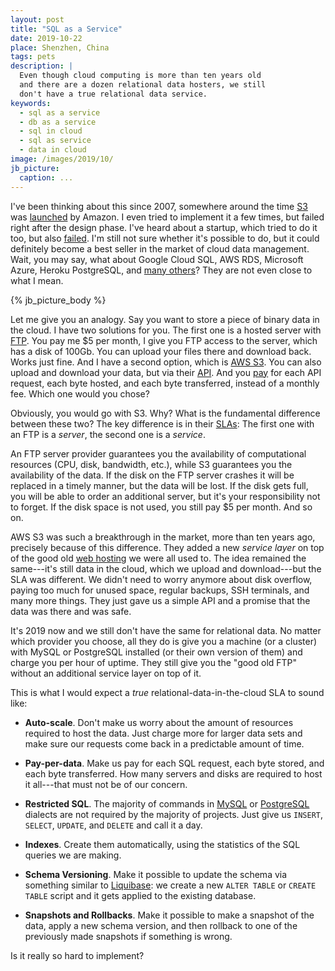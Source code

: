 ```yaml
---
layout: post
title: "SQL as a Service"
date: 2019-10-22
place: Shenzhen, China
tags: pets
description: |
  Even though cloud computing is more than ten years old
  and there are a dozen relational data hosters, we still
  don't have a true relational data service.
keywords:
  - sql as a service
  - db as a service
  - sql in cloud
  - sql as service
  - data in cloud
image: /images/2019/10/
jb_picture:
  caption: ...
---
```


I've been thinking about this since 2007, somewhere around the time
[S3](https://aws.amazon.com/s3/)
was [launched](https://en.wikipedia.org/wiki/Amazon_Web_Services) by Amazon.
I even tried to implement it a few times, but failed right after the
design phase. I've heard about a startup, which tried to do it too,
but also [failed](https://en.wikipedia.org/wiki/Xeround). I'm still not sure
whether it's possible to do, but it could definitely become a best seller in
the market of cloud data management. Wait, you may say, what about
Google Cloud SQL, AWS RDS, Microsoft Azure, Heroku PostgreSQL,
and [many others](https://en.wikipedia.org/wiki/Cloud_database)?
They are not even close to what I mean.

<!--more-->

{% jb_picture_body %}

Let me give you an analogy. Say you want to store a piece of binary data in the cloud. I have two
solutions for you. The first one is a hosted server
with [FTP](https://en.wikipedia.org/wiki/File_Transfer_Protocol). You pay
me $5 per month, I give you FTP access to the server, which has a disk of 100Gb. You
can upload your files there and download back. Works just fine.
And I have a second option, which is [AWS S3](https://aws.amazon.com/s3/).
You can also upload and download
your data, but via their [API](https://docs.aws.amazon.com/AmazonS3/latest/API/Welcome.html).
And you [pay](https://aws.amazon.com/s3/pricing/) for each API request,
each byte hosted, and each byte transferred, instead of a monthly fee.
Which one would you chose?

Obviously, you would go with S3. Why? What is the fundamental difference
between these two? The key difference is in their [SLAs](https://en.wikipedia.org/wiki/Service-level_agreement):
The first one with an FTP is a _server_, the second one is a _service_.

An FTP server provider guarantees you the availability of computational resources (CPU, disk, bandwidth, etc.),
while S3 guarantees you the availability of the data. If the disk on the
FTP server crashes it will be replaced in a timely manner, but the
data will be lost. If the disk gets full, you will be able to order
an additional server, but it's your responsibility not to forget. If the
disk space is not used, you still pay $5 per month. And so on.

AWS S3 was such a breakthrough in the market, more than ten years ago, precisely
because of this difference. They added a new _service layer_ on top of the good
old [web hosting](https://en.wikipedia.org/wiki/Web_hosting_service)
we were all used to. The idea remained the same---it's still data
in the cloud, which we upload and download---but the SLA was different. We didn't
need to worry anymore about disk overflow, paying too much for unused space,
regular backups, SSH terminals, and many more things. They just gave us a simple API and
a promise that the data was there and was safe.

It's 2019 now and we still don't have the same for relational data. No matter
which provider you choose, all they do is give you a machine (or a cluster)
with MySQL or PostgreSQL installed (or their own version of them) and
charge you per hour of uptime. They still give you the "good old FTP" without
an additional service layer on top of it.

This is what I would expect a _true_ relational-data-in-the-cloud SLA to sound like:

  * **Auto-scale**.
    Don't make us worry about the amount of resources required to host
    the data. Just charge more for larger data sets and make sure
    our requests come back in a predictable amount of time.

  * **Pay-per-data**.
    Make us pay for each SQL request, each byte stored, and
    each byte transferred. How many servers and disks are required to host
    it all---that must not be of our concern.

  * **Restricted SQL**.
    The majority of commands in
    [MySQL](https://dev.mysql.com/doc/refman/8.0/en/sql-syntax.html) or
    [PostgreSQL](https://www.postgresql.org/docs/12/sql.html) dialects are
    not required by the majority of projects. Just give us
    `INSERT`, `SELECT`, `UPDATE`, and `DELETE` and call it a day.

  * **Indexes**.
    Create them automatically, using the statistics of the SQL queries
    we are making.

  * **Schema Versioning**.
    Make it possible to update the schema via something similar to
    [Liquibase](https://www.liquibase.org/): we create a new `ALTER TABLE` or `CREATE TABLE` script
    and it gets applied to the existing database.

  * **Snapshots and Rollbacks**.
    Make it possible to make a snapshot of the data, apply a new schema
    version, and then rollback to one of the previously made snapshots if something
    is wrong.

Is it really so hard to implement?
